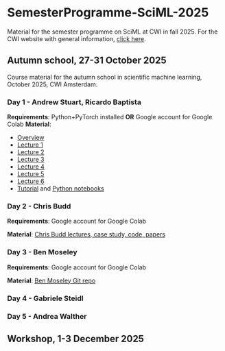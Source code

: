 # SemesterProgramme-SciML-2025
Material for the semester programme on SciML at CWI in fall 2025.
For the CWI website with general information, [click here](https://www.cwi.nl/en/events/research-semester-programmes/bridging-numerical-analysis-and-scientific-machine-learning/).

## Autumn school, 27-31 October 2025

Course material for the autumn school in scientific machine learning, October 2025, CWI Amsterdam.

  
### Day 1 - Andrew Stuart, Ricardo Baptista
**Requirements**: Python+PyTorch installed **OR** Google account for Google Colab
**Material**:
- [Overview](Stuart/Overview.pdf)
- [Lecture 1](Stuart/Lecture%201.pdf)
- [Lecture 2](Stuart/Lecture%202.pdf)
- [Lecture 3](Stuart/Lecture%203.pdf)
- [Lecture 4](Stuart/Lecture%204.pdf)
- [Lecture 5](Stuart/Lecture%205.pdf)
- [Lecture 6](Stuart/Lecture%206.pdf)
- [Tutorial](Stuart/IPDA_Tutorial.pdf) and [Python notebooks](https://github.com/baptistar/MLforIPDA)


### Day 2 - Chris Budd
**Requirements**: Google account for Google Colab

**Material**: [Chris Budd lectures, case study, code, papers](https://github.com/ChrisBudd123/CWI/tree/main)

### Day 3 - Ben Moseley
**Requirements**: Google account for Google Colab

**Material**: [Ben Moseley Git repo](https://github.com/benmoseley/scalable-pinns-workshop)
 
### Day 4 - Gabriele Steidl

### Day 5 - Andrea Walther

## Workshop, 1-3 December 2025
